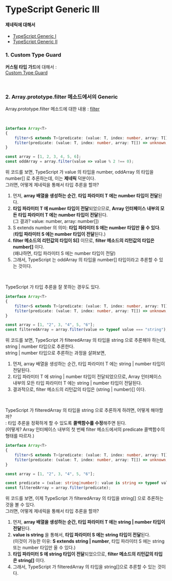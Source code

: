 # TypeScript Generic III
#### 제네릭에 대해서
* [TypeScript Generic I](https://github.com/rlarkdals1202/TypeScript-JavaScript/tree/main/TypeScript/basicGrammer/generic)
* [TypeScript Generic II](https://github.com/rlarkdals1202/TypeScript-JavaScript/tree/main/TypeScript/advancedGrammar/generic2)

### 1. Custom Type Guard
**커스텀 타입 가드**에 대해서 :
<br>
[Custom Type Guard](https://github.com/rlarkdals1202/TypeScript-JavaScript/tree/main/TypeScript/basicGrammer/customTypeGuard)

<br>

### 2. Array.prototype.filter 메소드에서의 Generic
Array.prototype.filter 메소드에 대한 내용
: [filter](https://github.com/rlarkdals1202/JavaScript-Note/blob/master/Note/arrayMethodPartTwo.js)

<br>

```ts
interface Array<T>
{
    filter<S extends T>(predicate: (value: T, index: number, array: T[]) => value is S, thisArg?: any): S[];
    filter(predicate: (value: T, index: number, array: T[]) => unknown, thisArg?: any): T[];
}

const array = [1, 2, 3, 4, 5, 6];
const oddArray = array.filter(value => value % 2 !== 0);
```
위 코드를 보면, TypeScript 가 value 의 타입을 number, oddArray 의 타입을 number[] 로 추론하는데,
이는 **제네릭** 덕분이다.
<br> 그러면, 어떻게 제네릭을 통해서 타입 추론을 할까?

1. 먼저, **array 배열을 생성하는 순간**, **타입 파라미터 T 에는 number 타입이 전달**된다.
2. **타입 파라미터 T 에 number 타입이 전달**되었으므로, **Array 인터페이스 내부의 모든 타입 파라미터 T 에는 number 타입이 전달**된다.<br>(그 결과? value: number, array: number[])
3. S extends number 의 의미: **타입 파라미터 S 에는 number 타입만 올 수 있다**.<br>(**타입 파라미터 S 에는 number 타입이 전달**된다.)
4. **filter 메소드의 리턴값의 타입이 S[]** 이므로, **filter 메소드의 리턴값의 타입은 number[]** 이다.<br>(왜냐하면, 타입 파라미터 S 에는 number 타입이 전달)
5. 그래서, TypeScript 는 oddArray 의 타입을 number[] 타입이라고 추론할 수 있는 것이다.

<br>

TypeScript 가 타입 추론을 잘 못하는 경우도 있다.
```ts
interface Array<T>
{
    filter<S extends T>(predicate: (value: T, index: number, array: T[]) => value is S, thisArg?: any): S[];
    filter(predicate: (value: T, index: number, array: T[]) => unknown, thisArg?: any): T[];
}

const array = [1, "2", 3, "4", 5, "6"];
const filteredArray = array.filter(value => typeof value === "string");
```
위 코드를 보면, TypeScript 가 filteredArray 의 타입을 string 으로 추론해야 하는데, string | number 타입으로 추론한다.
<br>string | number 타입으로 추론하는 과정을 살펴보면,
1. 먼저, array 배열을 생성하는 순간, 타입 파라미터 T 에는 string | number 타입이 전달된다.
2. 타입 파라미터 T 에 string | number 타입이 전달되었으므로, Array 인터페이스 내부의 모든 타입 파라미터 T 에는 string | number 타입이 전달된다.
3. 결과적으로, filter 메소드의 리턴값의 타입은 (string | number)[] 이다.

<br>

TypeScript 가 filteredArray 의 타입을 string 으로 추론하게 하려면,
어떻게 해야할까?
<br>
: 타입 추론을 정확하게 할 수 있도록 **콜백함수를 수정**해주면 된다.
<br>(어떻게? Array 인터페이스 내부의 첫 번째 filter 메소드에서의 predicate 콜백함수의 형태를 따르자.)
```ts
interface Array<T>
{
    filter<S extends T>(predicate: (value: T, index: number, array: T[]) => value is S, thisArg?: any): S[];
    filter(predicate: (value: T, index: number, array: T[]) => unknown, thisArg?: any): T[];
}

const array = [1, "2", 3, "4", 5, "6"];

const predicate = (value: string|number): value is string => typeof value === 'string';
const filteredArray = array.filter(predicate);
```
위 코드를 보면, 이제 TypeScript 가 filteredArray 의 타입을 string[] 으로 추론하는 것을 볼 수 있다.
<br>
그러면, 어떻게 제네릭을 통해서 타입 추론을 할까?
1. 먼저, **array 배열을 생성하는 순간, 타입 파라미터 T 에는 string | number 타입이 전달**된다.
2. **value is string** 을 통해서, **타입 파라미터 S 에는 string 타입이 전달**된다. <br> (이것이 가능한 이유: **S extends string | number**, 타입 파라미터 S 에는 string 또는 number 타입만 올 수 있다.)
3. **타입 파라미터 S 에 string 타입이 전달**되었으므로, **filter 메소드의 리턴값의 타입은 string[]** 이다.
4. 그래서, TypeScript 가 filteredArray 의 타입을 string[]으로 추론할 수 있는 것이다.
